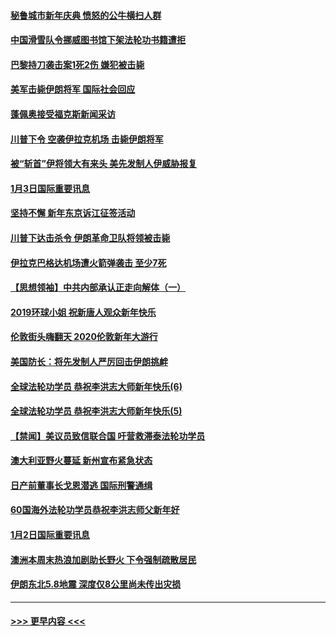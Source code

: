 #### [秘鲁城市新年庆典 愤怒的公牛横扫人群](../pages/prog202/a102744618.md?t=01040855) 
#### [中国滑雪队令挪威图书馆下架法轮功书籍遭拒](../pages/prog202/a102744639.md?t=01040855) 
#### [巴黎持刀袭击案1死2伤 嫌犯被击毙](../pages/prog202/a102744566.md?t=01040855) 
#### [美军击毙伊朗将军 国际社会回应](../pages/prog202/a102744485.md?t=01040855) 
#### [蓬佩奥接受福克斯新闻采访](../pages/prog202/a102744480.md?t=01040855) 
#### [川普下令 空袭伊拉克机场 击毙伊朗将军](../pages/prog202/a102744470.md?t=01040855) 
#### [被“斩首”伊将领大有来头 美先发制人伊威胁报复](../pages/prog202/a102744454.md?t=01040855) 
#### [1月3日国际重要讯息](../pages/prog202/a102744301.md?t=01040855) 
#### [坚持不懈 新年东京诉江征签活动](../pages/prog202/a102744303.md?t=01040855) 
#### [川普下达击杀令 伊朗革命卫队将领被击毙](../pages/prog202/a102741911.md?t=01040855) 
#### [伊拉克巴格达机场遭火箭弹袭击 至少7死](../pages/prog202/a102744115.md?t=01040855) 
#### [【思想领袖】中共内部承认正走向解体（一）](../pages/prog202/a102744097.md?t=01040855) 
#### [2019环球小姐 祝新唐人观众新年快乐](../pages/prog202/a102744043.md?t=01040855) 
#### [伦敦街头嗨翻天 2020伦敦新年大游行](../pages/prog202/a102743925.md?t=01040855) 
#### [美国防长：将先发制人严厉回击伊朗挑衅](../pages/prog202/a102743930.md?t=01040855) 
#### [全球法轮功学员 恭祝李洪志大师新年快乐(6)](../pages/prog202/a102743899.md?t=01040855) 
#### [全球法轮功学员 恭祝李洪志大师新年快乐(5)](../pages/prog202/a102743766.md?t=01040855) 
#### [【禁闻】美议员致信联合国 吁营救滞泰法轮功学员](../pages/prog202/a102743781.md?t=01040855) 
#### [澳大利亚野火蔓延 新州宣布紧急状态](../pages/prog202/a102743681.md?t=01040855) 
#### [日产前董事长戈恩潜逃 国际刑警通缉](../pages/prog202/a102743676.md?t=01040855) 
#### [60国海外法轮功学员恭祝李洪志师父新年好](../pages/prog202/a102743628.md?t=01040855) 
#### [1月2日国际重要讯息](../pages/prog202/a102743488.md?t=01040855) 
#### [澳洲本周末热浪加剧助长野火 下令强制疏散居民](../pages/prog202/a102743421.md?t=01040855) 
#### [伊朗东北5.8地震 深度仅8公里尚未传出灾损](../pages/prog202/a102743396.md?t=01040855) 

----
#### [ >>> 更早内容 <<< ](../indexes/prog202-earlier.md)

